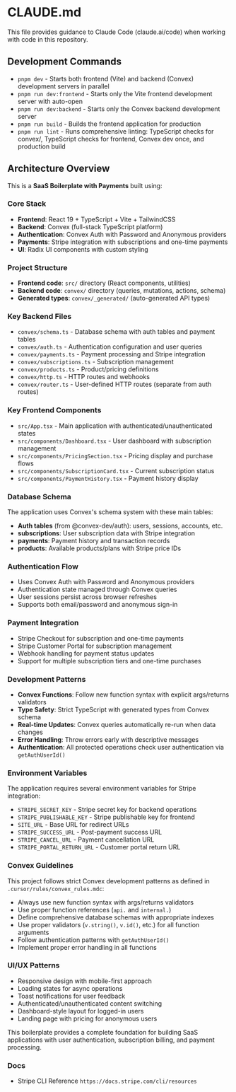 # CLAUDE.md

This file provides guidance to Claude Code (claude.ai/code) when working with code in this repository.

## Development Commands

- `pnpm dev` - Starts both frontend (Vite) and backend (Convex) development servers in parallel
- `pnpm run dev:frontend` - Starts only the Vite frontend development server with auto-open
- `pnpm run dev:backend` - Starts only the Convex backend development server
- `pnpm run build` - Builds the frontend application for production
- `pnpm run lint` - Runs comprehensive linting: TypeScript checks for convex/, TypeScript checks for frontend, Convex dev once, and production build

## Architecture Overview

This is a **SaaS Boilerplate with Payments** built using:

### Core Stack

- **Frontend**: React 19 + TypeScript + Vite + TailwindCSS
- **Backend**: Convex (full-stack TypeScript platform)
- **Authentication**: Convex Auth with Password and Anonymous providers
- **Payments**: Stripe integration with subscriptions and one-time payments
- **UI**: Radix UI components with custom styling

### Project Structure

- **Frontend code**: `src/` directory (React components, utilities)
- **Backend code**: `convex/` directory (queries, mutations, actions, schema)
- **Generated types**: `convex/_generated/` (auto-generated API types)

### Key Backend Files

- `convex/schema.ts` - Database schema with auth tables and payment tables
- `convex/auth.ts` - Authentication configuration and user queries
- `convex/payments.ts` - Payment processing and Stripe integration
- `convex/subscriptions.ts` - Subscription management
- `convex/products.ts` - Product/pricing definitions
- `convex/http.ts` - HTTP routes and webhooks
- `convex/router.ts` - User-defined HTTP routes (separate from auth routes)

### Key Frontend Components

- `src/App.tsx` - Main application with authenticated/unauthenticated states
- `src/components/Dashboard.tsx` - User dashboard with subscription management
- `src/components/PricingSection.tsx` - Pricing display and purchase flows
- `src/components/SubscriptionCard.tsx` - Current subscription status
- `src/components/PaymentHistory.tsx` - Payment history display

### Database Schema

The application uses Convex's schema system with these main tables:

- **Auth tables** (from @convex-dev/auth): users, sessions, accounts, etc.
- **subscriptions**: User subscription data with Stripe integration
- **payments**: Payment history and transaction records
- **products**: Available products/plans with Stripe price IDs

### Authentication Flow

- Uses Convex Auth with Password and Anonymous providers
- Authentication state managed through Convex queries
- User sessions persist across browser refreshes
- Supports both email/password and anonymous sign-in

### Payment Integration

- Stripe Checkout for subscription and one-time payments
- Stripe Customer Portal for subscription management
- Webhook handling for payment status updates
- Support for multiple subscription tiers and one-time purchases

### Development Patterns

- **Convex Functions**: Follow new function syntax with explicit args/returns validators
- **Type Safety**: Strict TypeScript with generated types from Convex schema
- **Real-time Updates**: Convex queries automatically re-run when data changes
- **Error Handling**: Throw errors early with descriptive messages
- **Authentication**: All protected operations check user authentication via `getAuthUserId()`

### Environment Variables

The application requires several environment variables for Stripe integration:

- `STRIPE_SECRET_KEY` - Stripe secret key for backend operations
- `STRIPE_PUBLISHABLE_KEY` - Stripe publishable key for frontend
- `SITE_URL` - Base URL for redirect URLs
- `STRIPE_SUCCESS_URL` - Post-payment success URL
- `STRIPE_CANCEL_URL` - Payment cancellation URL
- `STRIPE_PORTAL_RETURN_URL` - Customer portal return URL

### Convex Guidelines

This project follows strict Convex development patterns as defined in `.cursor/rules/convex_rules.mdc`:

- Always use new function syntax with args/returns validators
- Use proper function references (`api.` and `internal.`)
- Define comprehensive database schemas with appropriate indexes
- Use proper validators (`v.string()`, `v.id()`, etc.) for all function arguments
- Follow authentication patterns with `getAuthUserId()`
- Implement proper error handling in all functions

### UI/UX Patterns

- Responsive design with mobile-first approach
- Loading states for async operations
- Toast notifications for user feedback
- Authenticated/unauthenticated content switching
- Dashboard-style layout for logged-in users
- Landing page with pricing for anonymous users

This boilerplate provides a complete foundation for building SaaS applications with user authentication, subscription billing, and payment processing.

### Docs

- Stripe CLI Reference `https://docs.stripe.com/cli/resources`
